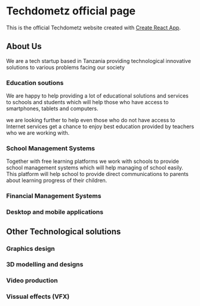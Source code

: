 # Techdometz official page

This is the official Techdometz website created with [Create React App](https://github.com/facebook/create-react-app).

## About Us

We are a tech startup based in Tanzania providing technological innovative solutions to various
problems facing our society

### Education soutions

We are happy to help providing a lot of educational solutions and services to schools 
and students which will help those who have access to smartphones, tablets and computers.

we are looking further to help even those who do not have access to Internet services get
a chance to enjoy best education provided by teachers who we are working with.


### School Management Systems

Together with free learning platforms we work with schools to provide school management systems
which will help managing of school easily. This platform will help school to provide direct communications to parents about learning progress of their children.

### Financial Management Systems




### Desktop and mobile applications 



## Other Technological solutions



### Graphics design


### 3D modelling and designs


### Video production



### Vissual effects (VFX)

